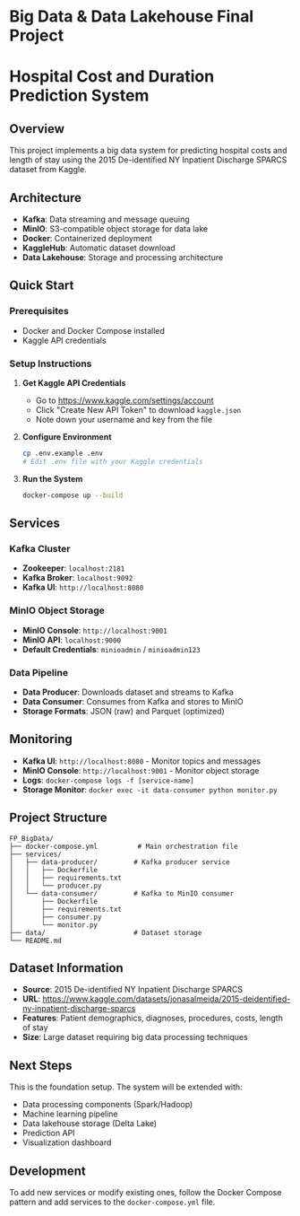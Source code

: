 # Big Data & Data Lakehouse Final Project
# Hospital Cost and Duration Prediction System

## Overview
This project implements a big data system for predicting hospital costs and length of stay using the 2015 De-identified NY Inpatient Discharge SPARCS dataset from Kaggle.

## Architecture
- **Kafka**: Data streaming and message queuing
- **MinIO**: S3-compatible object storage for data lake
- **Docker**: Containerized deployment
- **KaggleHub**: Automatic dataset download
- **Data Lakehouse**: Storage and processing architecture

## Quick Start

### Prerequisites
- Docker and Docker Compose installed
- Kaggle API credentials

### Setup Instructions

1. **Get Kaggle API Credentials**
   - Go to https://www.kaggle.com/settings/account
   - Click "Create New API Token" to download `kaggle.json`
   - Note down your username and key from the file

2. **Configure Environment**
   ```bash
   cp .env.example .env
   # Edit .env file with your Kaggle credentials
   ```

3. **Run the System**
   ```bash
   docker-compose up --build
   ```

## Services

### Kafka Cluster
- **Zookeeper**: `localhost:2181`
- **Kafka Broker**: `localhost:9092`
- **Kafka UI**: `http://localhost:8080`

### MinIO Object Storage
- **MinIO Console**: `http://localhost:9001`
- **MinIO API**: `localhost:9000`
- **Default Credentials**: `minioadmin` / `minioadmin123`

### Data Pipeline
- **Data Producer**: Downloads dataset and streams to Kafka
- **Data Consumer**: Consumes from Kafka and stores to MinIO
- **Storage Formats**: JSON (raw) and Parquet (optimized)

## Monitoring
- **Kafka UI**: `http://localhost:8080` - Monitor topics and messages
- **MinIO Console**: `http://localhost:9001` - Monitor object storage
- **Logs**: `docker-compose logs -f [service-name]`
- **Storage Monitor**: `docker exec -it data-consumer python monitor.py`

## Project Structure
```
FP_BigData/
├── docker-compose.yml          # Main orchestration file
├── services/
│   ├── data-producer/         # Kafka producer service
│   │   ├── Dockerfile
│   │   ├── requirements.txt
│   │   └── producer.py
│   └── data-consumer/         # Kafka to MinIO consumer
│       ├── Dockerfile
│       ├── requirements.txt
│       ├── consumer.py
│       └── monitor.py
├── data/                      # Dataset storage
└── README.md
```

## Dataset Information
- **Source**: 2015 De-identified NY Inpatient Discharge SPARCS
- **URL**: https://www.kaggle.com/datasets/jonasalmeida/2015-deidentified-ny-inpatient-discharge-sparcs
- **Features**: Patient demographics, diagnoses, procedures, costs, length of stay
- **Size**: Large dataset requiring big data processing techniques

## Next Steps
This is the foundation setup. The system will be extended with:
- Data processing components (Spark/Hadoop)
- Machine learning pipeline
- Data lakehouse storage (Delta Lake)
- Prediction API
- Visualization dashboard

## Development
To add new services or modify existing ones, follow the Docker Compose pattern and add services to the `docker-compose.yml` file.
